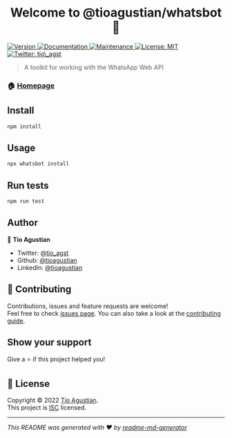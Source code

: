 <h1 align="center">Welcome to @tioagustian/whatsbot 👋</h1>
<p>
  <a href="https://www.npmjs.com/package/@tioagustian/whatsbot" target="_blank">
    <img alt="Version" src="https://img.shields.io/npm/v/@tioagustian/whatsbot.svg">
  </a>
  <a href="https://github.com/tioagustian/whatsbot#readme" target="_blank">
    <img alt="Documentation" src="https://img.shields.io/badge/documentation-yes-brightgreen.svg" />
  </a>
  <a href="https://github.com/tioagustian/whatsbot/graphs/commit-activity" target="_blank">
    <img alt="Maintenance" src="https://img.shields.io/badge/Maintained%3F-yes-green.svg" />
  </a>
  <a href="https://github.com/tioagustian/whatsbot/blob/master/LICENSE" target="_blank">
    <img alt="License: MIT" src="https://img.shields.io/github/license/tioagustian/whatsbot?style=flat-square" />
  </a>
  <a href="https://twitter.com/tio\_agst" target="_blank">
    <img alt="Twitter: tio\_agst" src="https://img.shields.io/twitter/follow/tio_agst.svg?style=social" />
  </a>
</p>

> A toolkit for working with the WhatsApp Web API

### 🏠 [Homepage](https://github.com/tioagustian/whatsbot#readme)

## Install

```sh
npm install
```

## Usage

```sh
npx whatsbot install
```

## Run tests

```sh
npm run test
```

## Author

👤 **Tio Agustian**

* Twitter: [@tio\_agst](https://twitter.com/tio\_agst)
* Github: [@tioagustian](https://github.com/tioagustian)
* LinkedIn: [@tioagustian](https://linkedin.com/in/tioagustian)

## 🤝 Contributing

Contributions, issues and feature requests are welcome!<br />Feel free to check [issues page](https://github.com/tioagustian/whatsbot/issues). You can also take a look at the [contributing guide](https://github.com/tioagustian/whatsbot/blob/master/CONTRIBUTING.md).

## Show your support

Give a ⭐️ if this project helped you!

## 📝 License

Copyright © 2022 [Tio Agustian](https://github.com/tioagustian).<br />
This project is [ISC](https://github.com/tioagustian/whatsbot/blob/master/LICENSE) licensed.

***
_This README was generated with ❤️ by [readme-md-generator](https://github.com/kefranabg/readme-md-generator)_
